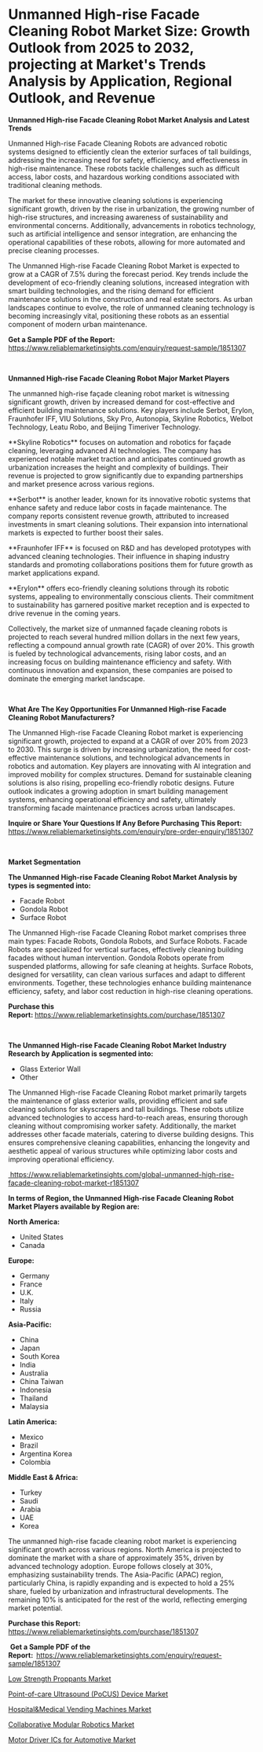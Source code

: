 <p><h1>Unmanned High-rise Facade Cleaning Robot Market Size: Growth Outlook from 2025 to 2032, projecting at Market's Trends Analysis by Application, Regional Outlook, and Revenue</h1></p><p><strong>Unmanned High-rise Facade Cleaning Robot Market Analysis and Latest Trends</strong></p>
<p><p>Unmanned High-rise Facade Cleaning Robots are advanced robotic systems designed to efficiently clean the exterior surfaces of tall buildings, addressing the increasing need for safety, efficiency, and effectiveness in high-rise maintenance. These robots tackle challenges such as difficult access, labor costs, and hazardous working conditions associated with traditional cleaning methods. </p><p>The market for these innovative cleaning solutions is experiencing significant growth, driven by the rise in urbanization, the growing number of high-rise structures, and increasing awareness of sustainability and environmental concerns. Additionally, advancements in robotics technology, such as artificial intelligence and sensor integration, are enhancing the operational capabilities of these robots, allowing for more automated and precise cleaning processes.</p><p>The Unmanned High-rise Facade Cleaning Robot Market is expected to grow at a CAGR of 7.5% during the forecast period. Key trends include the development of eco-friendly cleaning solutions, increased integration with smart building technologies, and the rising demand for efficient maintenance solutions in the construction and real estate sectors. As urban landscapes continue to evolve, the role of unmanned cleaning technology is becoming increasingly vital, positioning these robots as an essential component of modern urban maintenance.</p></p>
<p><strong>Get a Sample PDF of the Report:&nbsp;</strong> <a href="https://www.reliablemarketinsights.com/enquiry/request-sample/1851307?utm_campaign=2012&utm_medium=2&utm_source=Github&utm_content=ia&utm_term=07012025&utm_id=unmanned-high-rise-facade-cleaning-robot">https://www.reliablemarketinsights.com/enquiry/request-sample/1851307</a></p>
<p>&nbsp;</p>
<p><strong>Unmanned High-rise Facade Cleaning Robot Major Market Players</strong></p>
<p><p>The unmanned high-rise façade cleaning robot market is witnessing significant growth, driven by increased demand for cost-effective and efficient building maintenance solutions. Key players include Serbot, Erylon, Fraunhofer IFF, VIU Solutions, Sky Pro, Autonopia, Skyline Robotics, Welbot Technology, Leatu Robo, and Beijing Timeriver Technology.</p><p>**Skyline Robotics** focuses on automation and robotics for façade cleaning, leveraging advanced AI technologies. The company has experienced notable market traction and anticipates continued growth as urbanization increases the height and complexity of buildings. Their revenue is projected to grow significantly due to expanding partnerships and market presence across various regions.</p><p>**Serbot** is another leader, known for its innovative robotic systems that enhance safety and reduce labor costs in façade maintenance. The company reports consistent revenue growth, attributed to increased investments in smart cleaning solutions. Their expansion into international markets is expected to further boost their sales.</p><p>**Fraunhofer IFF** is focused on R&D and has developed prototypes with advanced cleaning technologies. Their influence in shaping industry standards and promoting collaborations positions them for future growth as market applications expand.</p><p>**Erylon** offers eco-friendly cleaning solutions through its robotic systems, appealing to environmentally conscious clients. Their commitment to sustainability has garnered positive market reception and is expected to drive revenue in the coming years.</p><p>Collectively, the market size of unmanned façade cleaning robots is projected to reach several hundred million dollars in the next few years, reflecting a compound annual growth rate (CAGR) of over 20%. This growth is fueled by technological advancements, rising labor costs, and an increasing focus on building maintenance efficiency and safety. With continuous innovation and expansion, these companies are poised to dominate the emerging market landscape.</p></p>
<p>&nbsp;</p>
<p><strong>What Are The Key Opportunities For Unmanned High-rise Facade Cleaning Robot Manufacturers?</strong></p>
<p><p>The Unmanned High-rise Facade Cleaning Robot market is experiencing significant growth, projected to expand at a CAGR of over 20% from 2023 to 2030. This surge is driven by increasing urbanization, the need for cost-effective maintenance solutions, and technological advancements in robotics and automation. Key players are innovating with AI integration and improved mobility for complex structures. Demand for sustainable cleaning solutions is also rising, propelling eco-friendly robotic designs. Future outlook indicates a growing adoption in smart building management systems, enhancing operational efficiency and safety, ultimately transforming facade maintenance practices across urban landscapes.</p></p>
<p><strong>Inquire or Share Your Questions If Any Before Purchasing This Report:</strong> <a href="https://www.reliablemarketinsights.com/enquiry/pre-order-enquiry/1851307?utm_campaign=2012&utm_medium=2&utm_source=Github&utm_content=ia&utm_term=07012025&utm_id=unmanned-high-rise-facade-cleaning-robot">https://www.reliablemarketinsights.com/enquiry/pre-order-enquiry/1851307</a></p>
<p>&nbsp;</p>
<p><strong>Market Segmentation</strong></p>
<p><strong>The Unmanned High-rise Facade Cleaning Robot Market Analysis by types is segmented into:</strong></p>
<p><ul><li>Facade Robot</li><li>Gondola Robot</li><li>Surface Robot</li></ul></p>
<p><p>The Unmanned High-rise Facade Cleaning Robot market comprises three main types: Facade Robots, Gondola Robots, and Surface Robots. Facade Robots are specialized for vertical surfaces, effectively cleaning building facades without human intervention. Gondola Robots operate from suspended platforms, allowing for safe cleaning at heights. Surface Robots, designed for versatility, can clean various surfaces and adapt to different environments. Together, these technologies enhance building maintenance efficiency, safety, and labor cost reduction in high-rise cleaning operations.</p></p>
<p><strong>Purchase this Report:&nbsp;</strong><a href="https://www.reliablemarketinsights.com/purchase/1851307?utm_campaign=2012&utm_medium=2&utm_source=Github&utm_content=ia&utm_term=07012025&utm_id=unmanned-high-rise-facade-cleaning-robot">https://www.reliablemarketinsights.com/purchase/1851307</a></p>
<p>&nbsp;</p>
<p><strong>The Unmanned High-rise Facade Cleaning Robot Market Industry Research by Application is segmented into:</strong></p>
<p><ul><li>Glass Exterior Wall</li><li>Other</li></ul></p>
<p><p>The Unmanned High-rise Facade Cleaning Robot market primarily targets the maintenance of glass exterior walls, providing efficient and safe cleaning solutions for skyscrapers and tall buildings. These robots utilize advanced technologies to access hard-to-reach areas, ensuring thorough cleaning without compromising worker safety. Additionally, the market addresses other facade materials, catering to diverse building designs. This ensures comprehensive cleaning capabilities, enhancing the longevity and aesthetic appeal of various structures while optimizing labor costs and improving operational efficiency.</p></p>
<p><a href="https://www.reliablemarketinsights.com/global-unmanned-high-rise-facade-cleaning-robot-market-r1851307?utm_campaign=2012&utm_medium=2&utm_source=Github&utm_content=ia&utm_term=07012025&utm_id=unmanned-high-rise-facade-cleaning-robot">&nbsp;https://www.reliablemarketinsights.com/global-unmanned-high-rise-facade-cleaning-robot-market-r1851307</a></p>
<p><strong>In terms of Region, the Unmanned High-rise Facade Cleaning Robot Market Players available by Region are:</strong></p>
<p>
    <p> <strong> North America: </strong>
        <ul>
            <li>United States</li>
            <li>Canada</li>
        </ul>
        </p> 
    <p> <strong> Europe: </strong>
        <ul>
            <li>Germany</li>
            <li>France</li>
            <li>U.K.</li>
            <li>Italy</li>
            <li>Russia</li>
        </ul>
        </p> 
    <p> <strong> Asia-Pacific: </strong>
        <ul>
            <li>China</li>
            <li>Japan</li>
            <li>South Korea</li>
            <li>India</li>
            <li>Australia</li>
            <li>China Taiwan</li>
            <li>Indonesia</li>
            <li>Thailand</li>
            <li>Malaysia</li>
        </ul>
        </p> 
    <p> <strong> Latin America: </strong>
        <ul>
            <li>Mexico</li>
            <li>Brazil</li>
            <li>Argentina Korea</li>
            <li>Colombia</li>
        </ul>
        </p> 
    <p> <strong> Middle East & Africa: </strong>
        <ul>
            <li>Turkey</li>
            <li>Saudi</li>
            <li>Arabia</li>
            <li>UAE</li>
            <li>Korea</li>
        </ul>
    </p>
    </p>
<p><p>The unmanned high-rise facade cleaning robot market is experiencing significant growth across various regions. North America is projected to dominate the market with a share of approximately 35%, driven by advanced technology adoption. Europe follows closely at 30%, emphasizing sustainability trends. The Asia-Pacific (APAC) region, particularly China, is rapidly expanding and is expected to hold a 25% share, fueled by urbanization and infrastructural developments. The remaining 10% is anticipated for the rest of the world, reflecting emerging market potential.</p></p>
<p><strong>Purchase this Report: </strong><a href="https://www.reliablemarketinsights.com/purchase/1851307?utm_campaign=2012&utm_medium=2&utm_source=Github&utm_content=ia&utm_term=07012025&utm_id=unmanned-high-rise-facade-cleaning-robot">https://www.reliablemarketinsights.com/purchase/1851307</a></p>
<p>&nbsp;<strong>Get a Sample PDF of the Report:&nbsp;&nbsp;</strong><a href="https://www.reliablemarketinsights.com/enquiry/request-sample/1851307?utm_campaign=2012&utm_medium=2&utm_source=Github&utm_content=ia&utm_term=07012025&utm_id=unmanned-high-rise-facade-cleaning-robot">https://www.reliablemarketinsights.com/enquiry/request-sample/1851307</a></p>
<p><strong></strong></p>
<p><p><a href="https://www.linkedin.com/pulse/strategic-analysis-low-strength-proppants-market-forecast-frhsf?utm_campaign=2012&utm_medium=2&utm_source=Github&utm_content=ia&utm_term=07012025&utm_id=unmanned-high-rise-facade-cleaning-robot">Low Strength Proppants Market</a></p><p><a href="https://www.linkedin.com/pulse/point-of-care-ultrasound-pocus-device-market-analysis-k9usf?utm_campaign=2012&utm_medium=2&utm_source=Github&utm_content=ia&utm_term=07012025&utm_id=unmanned-high-rise-facade-cleaning-robot">Point-of-care Ultrasound (PoCUS) Device Market</a></p><p><a href="https://www.linkedin.com/pulse/hospitalmedical-vending-machines-market-trends-insights-h4uyf?utm_campaign=2012&utm_medium=2&utm_source=Github&utm_content=ia&utm_term=07012025&utm_id=unmanned-high-rise-facade-cleaning-robot">Hospital&Medical Vending Machines Market</a></p><p><a href="https://www.linkedin.com/pulse/global-regional-expansion-collaborative-modular-robotics-yfnif?utm_campaign=2012&utm_medium=2&utm_source=Github&utm_content=ia&utm_term=07012025&utm_id=unmanned-high-rise-facade-cleaning-robot">Collaborative Modular Robotics Market</a></p><p><a href="https://www.linkedin.com/pulse/insight-motor-driver-ics-automotive-market-size-expected-kh1if?utm_campaign=2012&utm_medium=2&utm_source=Github&utm_content=ia&utm_term=07012025&utm_id=unmanned-high-rise-facade-cleaning-robot">Motor Driver ICs for Automotive Market</a></p></p>